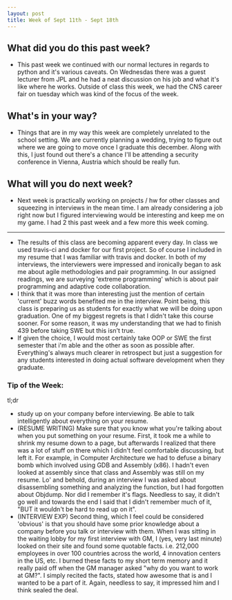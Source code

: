 ```yaml
---
layout: post
title: Week of Sept 11th - Sept 18th 
---
```


## What did you do this past week?
 
 - This past week we continued with our normal lectures in regards to python and it's various caveats. On Wednesdas there was a guest lecturer from JPL and he had a neat discussion on his job and what it's like where he works. Outside of class this week, we had the CNS career fair on tuesday which was kind of the focus of the week. 

## What's in your way?

 - Things that are in my way this week are completely unrelated to the school setting. We are currently planning a wedding, trying to figure out where we are going to move once I graduate this december. Along with this, I just found out there's a chance I'll be attending a security conference in Vienna, Austria which should be really fun. 

## What will you do next week?

 - Next week is practically working on projects / hw for other classes and squeezing in interviews in the mean time. I am already considering a job right now but I figured interviewing would be interesting and keep me on my game. I had 2 this past week and a few more this week coming. 

---
 - The results of this class are becoming apparent every day. In class we used travis-ci and docker for our first project. So of course I included in my resume that I was familiar with travis and docker. In both of my interviews, the interviewers were impressed and ironically began to ask me about agile methodologies and pair programming. In our assigned readings, we are surveying 'extreme programming' which is about pair programming and adaptive code collaboration.  
 - I think that it was more than interesting just the mention of certain 'current' buzz words benefited me in the interview. Point being, this class is preparing us as students for exactly what we will be doing upon graduation. One of my biggest regrets is that I didn't take this course sooner. For some reason, it was my understanding that we had to finish 439 before taking SWE but this isn't true. 
 - If given the choice, I would most certainly take OOP or SWE the first semester that i'm able and the other as soon as possible after. Everything's always much clearer in retrospect but just a suggestion for any students interested in doing actual software development when they graduate. 

### Tip of the Week: 
tl;dr
- study up on your company before interviewing. Be able to talk intelligently about everything on your resume. 
- (RESUME WRITING) Make sure that you know what you're talking about when you put something on your resume. First, it took me a while to shrink my resume down to a page, but afterwards I realized that there was a lot of stuff on there which I didn't feel comfortable discussing, but left it. For example, in Computer Architecture we had to defuse a binary bomb which involved using GDB and Assembly (x86). I hadn't even looked at assembly since that class and Assembly was still on my resume. Lo' and behold, during an interview I was asked about disassembling something and analyzing the function, but I had forgotten about Objdump. Nor did I remember it's flags. Needless to say, it didn't go well and towards the end I said that I didn't remember much of it, "BUT it wouldn't be hard to read up on it".
 - (INTERVIEW EXP) Second thing, which I feel could be considered 'obvious' is that you should have some prior knowledge about a company before you talk or interview with them. When I was sitting in the waiting lobby for my first interview with GM, I (yes, very last minute) looked on their site and found some quotable facts. i.e. 212,000 employees in over 100 countries across the world, 4 innovation centers in the US, etc. I burned these facts to my short term memory and it really paid off when the GM manager asked "why do you want to work at GM?". I simply recited the facts, stated how awesome that is and I wanted to be a part of it. Again, needless to say, it impressed him and I think sealed the deal. 
